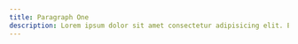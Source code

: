 ```yaml
---
title: Paragraph One
description: Lorem ipsum dolor sit amet consectetur adipisicing elit. Exercitationem dolorum animi ratione molestias dignissimos praesentium quae, hic quis unde delectus eius officiis eos laudantium temporibus repudiandae veniam. Fugit dolore nesciunt nulla harum dolor molestiae praesentium voluptas impedit quisquam ex cupiditate placeat iste adipisci officia.
---
```

